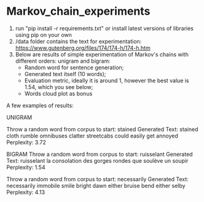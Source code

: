 # Markov_chain_experiments

1. run "pip install -r requirements.txt" or install latest versions of libraries using pip on your own
2. /data folder contains the text for experimentation: https://www.gutenberg.org/files/174/174-h/174-h.htm
3. Below are results of simple experimentation of Markov's chains with different orders: unigram and bigram:
   * Random word for sentence generation;
   * Generated text itself (10 words);
   * Evaluation metric, ideally it is around 1, however the best value is 1.54, which you see below;
   * Words cloud plot as bonus



A few examples of results:

UNIGRAM

Throw a random word from corpus to start: stained
Generated Text:
stained cloth rumble omnibuses clatter streetcabs could easily get annoyed
Perplexity: 3.72

BIGRAM
Throw a random word from corpus to start: ruisselant
Generated Text:
ruisselant la consolation des gorges rondes que soulève un soupir
Perplexity: 1.54

Throw a random word from corpus to start: necessarily
Generated Text:
necessarily immobile smile bright dawn either bruise bend either selby
Perplexity: 4.13